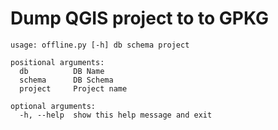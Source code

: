 # Dump QGIS project to to GPKG

```
usage: offline.py [-h] db schema project

positional arguments:
  db          DB Name
  schema      DB Schema
  project     Project name

optional arguments:
  -h, --help  show this help message and exit
```